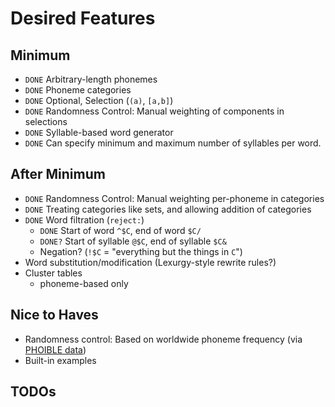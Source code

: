 # Desired Features

## Minimum

- `DONE` Arbitrary-length phonemes
- `DONE` Phoneme categories
- `DONE` Optional, Selection (`(a)`, `[a,b]`)
- `DONE` Randomness Control: Manual weighting of components in selections
- `DONE` Syllable-based word generator
- `DONE` Can specify minimum and maximum number of syllables per word.

## After Minimum

- `DONE` Randomness Control: Manual weighting per-phoneme in categories
- `DONE` Treating categories like sets, and allowing addition of categories
- `DONE` Word filtration (`reject:`)
  - `DONE` Start of word `^$C`, end of word `$C/`
  - `DONE?` Start of syllable `@$C`, end of syllable `$C&`
  - Negation? (`!$C` = "everything but the things in `C`")
- Word substitution/modification (Lexurgy-style rewrite rules?)
- Cluster tables
  - phoneme-based only

## Nice to Haves

- Randomness control: Based on worldwide phoneme frequency (via [PHOIBLE data](https://phoible.org/))
- Built-in examples

## TODOs

